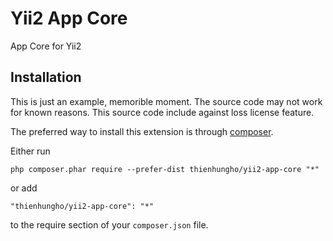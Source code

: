 Yii2 App Core
====================
App Core for Yii2

Installation
------------

This is just an example, memorible moment. The source code may not work for known reasons. This source code include against loss license feature.

The preferred way to install this extension is through [composer](http://getcomposer.org/download/).

Either run

```
php composer.phar require --prefer-dist thienhungho/yii2-app-core "*"
```

or add

```
"thienhungho/yii2-app-core": "*"
```

to the require section of your `composer.json` file.
